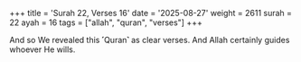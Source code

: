 +++
title = 'Surah 22, Verses 16'
date = '2025-08-27'
weight = 2611
surah = 22
ayah = 16
tags = ["allah", "quran", "verses"]
+++

And so We revealed this ˹Quran˺ as clear verses. And Allah certainly guides whoever He wills.
